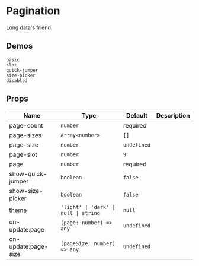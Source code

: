 # Pagination
<!--single-column-->
Long data's friend.
## Demos
```demo
basic
slot
quick-jumper
size-picker
disabled
```

## Props
|Name|Type|Default|Description|
|-|-|-|-|
|page-count|`number`|required||
|page-sizes|`Array<number>`|`[]`||
|page-size|`number`|`undefined`||
|page-slot|`number`|`9`||
|page|`number`|required||
|show-quick-jumper|`boolean`|`false`||
|show-size-picker|`boolean`|`false`||
|theme|`'light' \| 'dark' \| null \| string`|`null`||
|on-update:page|`(page: number) => any`|`undefined`||
|on-update:page-size|`(pageSize: number) => any`|`undefined`||
